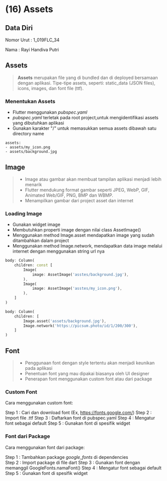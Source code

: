 # (16) Assets
## Data Diri
Nomor Urut : 1_019FLC_34

Nama : Rayi Handiva Putri

## Assets
> **Assets** merupakan file yang di bundled dan di deployed bersamaan dengan aplikasi. Tipe-tipe assets, seperti: static_data (JSON files), icons, images, dan font file (ttf).

### Menentukan Assets
- Flutter menggunakan _pubspec.yaml_
- _pubspec.yaml_ terletak pada root project,untuk mengidentifikasi assets yang dibutuhkan aplikasi
- Gunakan karakter "/" untuk memasukkan semua assets dibawah satu directory name
```
assets: 
- assets/my_icon.png
- assets/background.jpg
```

## Image
> - Image atau gambar akan membuat tampilan aplikasi menjadi lebih menarik
> - Flutter mendukung format gambar seperti JPEG, WebP, GIF, Animated Web/GIF, PNG, BMP dan WBMP.
> - Menampilkan gambar dari project asset dan internet

### Loading Image
- Gunakan widget image
- Membutuhkan properti image dengan nilai class AssetImage()
- Menggunakan method Image.asset mendapatkan image yang sudah ditambahkan dalam project
- Menggunakan method Image.network, mendapatkan data image melalui internet dengan menggunakan string url nya

```dart
body: Column(
    children: const [
        Image(
            image: AssetImage('asstes/background.jpg'),
        ),
        Image(
            image: AssetImage('asstes/my_icon.png'),
        ),
    ]
)
```

```dart
body: Column(
    children: [
        Image.asset('assets/background.jpg'),
        Image.network('https://picsum.photo/id/1/200/300'),
    ]
)
```

## Font
> - Penggunaan font dengan style tertentu akan menjadi keunikan pada aplikasi
> - Penentuan font yang mau dipakai biasanya oleh UI designer
> - Penerapan font menggunakan custom font atau dari package

### Custom Font
Cara menggunakan custom font:

Step 1 : Cari dan download font (Ex, https://fonts.google.com/)
Step 2 : Import file .ttf
Step 3 : Daftarkan font di pubspec.yaml 
Step 4 : Mengatur font sebagai default
Step 5 : Gunakan font di spesifik widget

### Font dari Package
Cara menggunakan font dari package:

Step 1 : Tambahkan package _google_fonts_ di dependencies   
Step 2 : Import package di file dart
Step 3 : Gunakan font dengan memanggil GoogleFonts.namaFont()
Step 4 : Mengatur font sebagai default
Step 5 : Gunakan font di spesifik widget